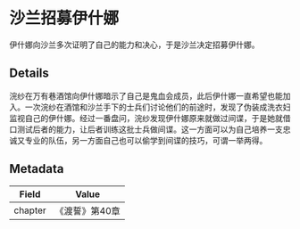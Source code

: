 # 沙兰招募伊什娜
伊什娜向沙兰多次证明了自己的能力和决心，于是沙兰决定招募伊什娜。

## Details
浣纱在万有巷酒馆向伊什娜暗示了自己是鬼血会成员，此后伊什娜一直希望也能加入。一次浣纱在酒馆和沙兰手下的士兵们讨论他们的前途时，发现了伪装成洗衣妇监视自己的伊什娜。经过一番盘问，浣纱发现伊什娜原来就做过间谍，于是她就借口测试后者的能力，让后者训练这批士兵做间谍。这一方面可以为自己培养一支忠诚又专业的队伍，另一方面自己也可以偷学到间谍的技巧，可谓一举两得。

## Metadata
| Field | Value |
| ----- | ----- |
| chapter | 《渡誓》第40章 |
